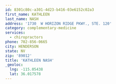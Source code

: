 ```yaml
---
id: 8301c80c-a301-4d23-b416-03e6152c02a3
first_name: KATHLEEN
last_name: NASH
address: '1730  W HORIZON RIDGE PKWY., STE. 120'
category: complementary-medicine
services:
  - chiropractors
phone: 702-856-0665
city: HENDERSON
state: NV
zip: '89012'
title: 'KATHLEEN NASH'
_geoloc:
  lng: -115.05438
  lat: 36.017578
---
```

